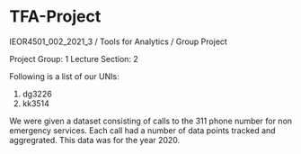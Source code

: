 # TFA-Project
 
IEOR4501_002_2021_3 / Tools for Analytics / Group Project

Project Group: 1
Lecture Section: 2

Following is a list of our UNIs:
1. dg3226
2. kk3514

We were given a dataset consisting of calls to the 311 phone number for non emergency services. Each call had a number of data points tracked and aggregrated. This data was for the year 2020. 